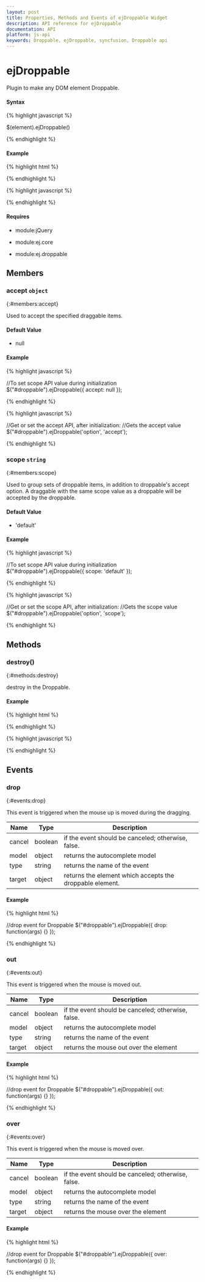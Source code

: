 ```yaml
---
layout: post
title: Properties, Methods and Events of ejDroppable Widget
description: API reference for ejDroppable
documentation: API
platform: js-api
keywords: Droppable, ejDroppable, syncfusion, Droppable api
---
```


# ejDroppable

Plugin to make any DOM element Droppable.  


#### Syntax

{% highlight javascript %}

$(element).ejDroppable()

{% endhighlight %}



#### Example



{% highlight html %}
 
<div  id="droppable" />
 
{% endhighlight %}

{% highlight javascript %}

<script>
// Create Draggable
$('#droppable').ejDroppable();   
</script>

{% endhighlight %}



#### Requires


* module:jQuery


* module:ej.core


* module:ej.droppable

## Members


### accept `object`
{:#members:accept}



Used to accept the specified draggable items.




#### Default Value



* null



#### Example



{% highlight javascript %}
 
//To set scope API value during initialization  
        $("#droppable").ejDroppable({ accept: null });                          
        
{% endhighlight %}


{% highlight javascript %}
 
//Get or set the accept API, after initialization:
        //Gets the accept value  
        $("#droppable").ejDroppable('option', 'accept');
                    
{% endhighlight %}




### scope `string`
{:#members:scope}


Used to group sets of droppable items, in addition to droppable's accept option. A draggable with the same scope value as a droppable will be accepted by the droppable.


#### Default Value



* 'default'




#### Example



{% highlight javascript %}
 
//To set scope API value during initialization  
        $("#droppable").ejDroppable({ scope: 'default' });                             
                
{% endhighlight %}


{% highlight javascript %}
 
//Get or set the scope API, after initialization:
        //Gets the scope value  
        $("#droppable").ejDroppable('option', 'scope');
                     
{% endhighlight %}





## Methods



### destroy()
{:#methods:destroy}

destroy in the Droppable.


#### Example


{% highlight html %}
 
<div  id="droppable"> </div > 
 
{% endhighlight %}


{% highlight javascript %}

<script>
// Create droppableObj
var droppableObj  = $("#droppable").data("ejDroppable");
droppableObj.destroy(); 
</script>

{% endhighlight %}



## Events



### drop
{:#events:drop}



This event is triggered when the mouse up is moved during the dragging.

<table class="params">
<thead>
<tr>
<th>Name</th>
<th>Type</th>
<th>Description</th>
</tr>
</thead>
<tbody>
<tr>
<td class="name">
cancel</td>
<td class="type"><span class="param-type">boolean</span></td>
<td class="description">if the event should be canceled; otherwise, false.</td>
</tr>
<tr>
<td class="name">
model</td>
<td class="type"><ts ref="ej.Droppable.Model"/><span class="param-type">object</span></td>
<td class="description">returns the autocomplete model</td>
</tr>
<tr>
<td class="name">
type</td>
<td class="type"><span class="param-type">string</span></td>
<td class="description">returns the name of the event</td>
</tr>
<tr>
<td class="name">
target</td>
<td class="type"><span class="param-type">object</span></td>
<td class="description">returns the element which accepts the droppable element.</td>
</tr>
</tbody>
</table>




#### Example



{% highlight html %}
 
//drop event for Droppable
$("#droppable").ejDroppable({ 
        drop: function(args) {}
});      

{% endhighlight %}





### out
{:#events:out}


This event is triggered when the mouse is moved out.

<table class="params">
<thead>
<tr>
<th>Name</th>
<th>Type</th>
<th>Description</th>
</tr>
</thead>
<tbody>
<tr>
<td class="name">
cancel</td>
<td class="type"><span class="param-type">boolean</span></td>
<td class="description">if the event should be canceled; otherwise, false.</td>
</tr>
<tr>
<td class="name">
model</td>
<td class="type"><ts ref="ej.Droppable.Model"/><span class="param-type">object</span></td>
<td class="description">returns the autocomplete model</td>
</tr>
<tr>
<td class="name">
type</td>
<td class="type"><span class="param-type">string</span></td>
<td class="description">returns the name of the event</td>
</tr>
<tr>
<td class="name">
target</td>
<td class="type"><span class="param-type">object</span></td>
<td class="description">returns the mouse out over the element</td>
</tr>
<tr>
</tbody>
</table>




#### Example



{% highlight html %}
 
//drop event for Droppable
$("#droppable").ejDroppable({ 
        out: function(args) {}
});      

{% endhighlight %}







### over
{:#events:over}


This event is triggered when the mouse is moved over.

<table class="params">
<thead>
<tr>
<th>Name</th>
<th>Type</th>
<th>Description</th>
</tr>
</thead>
<tbody>
<tr>
<td class="name">
cancel</td>
<td class="type"><span class="param-type">boolean</span></td>
<td class="description">if the event should be canceled; otherwise, false.</td>
</tr>
<tr>
<td class="name">
model</td>
<td class="type"><ts ref="ej.Droppable.Model"/><span class="param-type">object</span></td>
<td class="description">returns the autocomplete model</td>
</tr>
<tr>
<td class="name">
type</td>
<td class="type"><span class="param-type">string</span></td>
<td class="description">returns the name of the event</td>
</tr>
<tr>
<td class="name">
target</td>
<td class="type"><span class="param-type">object</span></td>
<td class="description">returns the mouse over the element</td>
</tr>
</tbody>
</table>




#### Example



{% highlight html %}
 
//drop event for Droppable
$("#droppable").ejDroppable({ 
        over: function(args) {}
});     

 {% endhighlight %}



